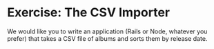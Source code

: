 
# Exercise: The CSV Importer

We would like you to write an application (Rails or Node, whatever you prefer) that takes a CSV file of albums and sorts them by release date.
